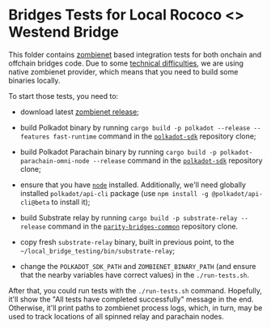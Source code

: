 # Bridges Tests for Local Rococo <> Westend Bridge

This folder contains [zombienet](https://github.com/paritytech/zombienet/) based integration tests for both
onchain and offchain bridges code. Due to some
[technical difficulties](https://github.com/paritytech/parity-bridges-common/pull/2649#issue-1965339051), we
are using native zombienet provider, which means that you need to build some binaries locally.

To start those tests, you need to:

- download latest [zombienet release](https://github.com/paritytech/zombienet/releases);

- build Polkadot binary by running `cargo build -p polkadot --release --features fast-runtime` command in the
  [`polkadot-sdk`](https://github.com/paritytech/polkadot-sdk) repository clone;

- build Polkadot Parachain binary by running `cargo build -p polkadot-parachain-omni-node --release` command in the
  [`polkadot-sdk`](https://github.com/paritytech/polkadot-sdk) repository clone;

- ensure that you have [`node`](https://nodejs.org/en) installed. Additionally, we'll need globally installed
  `polkadot/api-cli` package (use `npm install -g @polkadot/api-cli@beta` to install it);

- build Substrate relay by running `cargo build -p substrate-relay --release` command in the
  [`parity-bridges-common`](https://github.com/paritytech/parity-bridges-common) repository clone.

- copy fresh `substrate-relay` binary, built in previous point, to the `~/local_bridge_testing/bin/substrate-relay`;

- change the `POLKADOT_SDK_PATH` and `ZOMBIENET_BINARY_PATH` (and ensure that the nearby variables
  have correct values) in the `./run-tests.sh`.

After that, you could run tests with the `./run-tests.sh` command. Hopefully, it'll show the
"All tests have completed successfully" message in the end. Otherwise, it'll print paths to zombienet
process logs, which, in turn, may be used to track locations of all spinned relay and parachain nodes.
